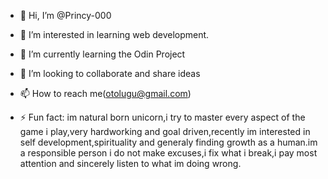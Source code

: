 - 👋 Hi, I’m @Princy-000
- 👀 I’m interested in learning web development.
- 🌱 I’m currently learning the Odin Project
- 💞️ I’m looking to collaborate and share ideas
- 📫 How to reach me(otolugu@gmail.com)
  
- ⚡ Fun fact: im natural born unicorn,i try to master every aspect of the game i play,very hardworking and goal driven,recently im interested in self development,spirituality and generaly finding growth as a human.im a responsible person i do not make excuses,i fix what i break,i pay most attention and sincerely listen to what im doing wrong.

<!---
Princy-000/Princy-000 is a ✨ special ✨ repository because its `README.md` (this file) appears on your GitHub profile.
You can click the Preview link to take a look at your changes.
--->
